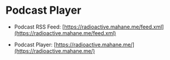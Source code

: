 # Podcast Player

- Podcast RSS Feed: [https://radioactive.mahane.me/feed.xml](https://radioactive.mahane.me/feed.xml)

- Podcast Player: [https://radioactive.mahane.me/](https://radioactive.mahane.me/)
